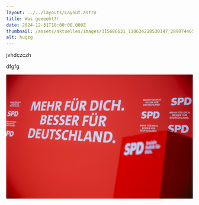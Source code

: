 ```yaml
---
layout: ../../layouts/Layout.astro
title: Was geeeeht?!
date: 2024-12-31T18:00:00.000Z
thumbnail: /assets/aktuelles/images/315686631_110634218530147_289874465938556658_n.png
alt: hugzg
---
```


jvhdczczh

dfgfg

![lol](/assets/aktuelles/images/wahlprogramm-vorstellung-_-bundestagswahl-2025.jpg "hahahaha")
